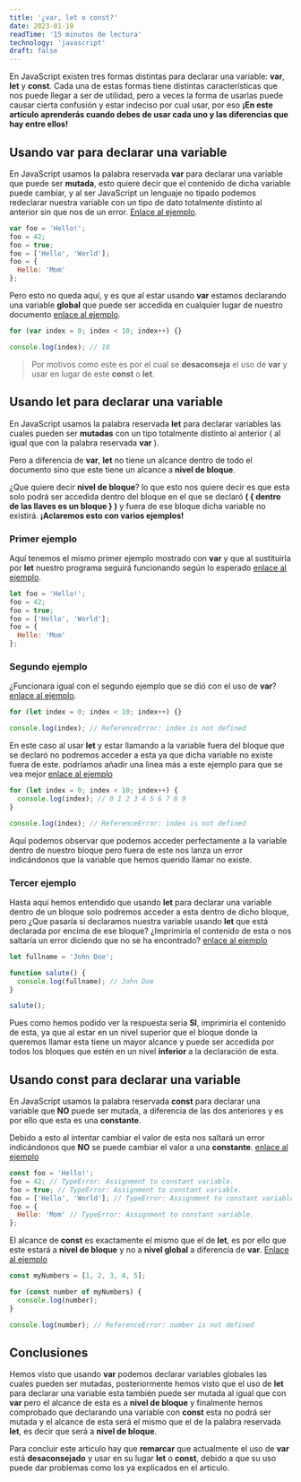 ```yaml
---
title: '¿var, let o const?'
date: 2023-01-19
readTime: '15 minutos de lectura'
technology: 'javascript'
draft: false
---
```


En JavaScript existen tres formas distintas para declarar una variable: **var**, **let** y **const**. Cada una de estas formas tiene distintas características que nos puede llegar a ser de utilidad, pero a veces la forma de usarlas puede causar cierta confusión y estar indeciso por cual usar, por eso **¡En este artículo aprenderás cuando debes de usar cada uno y las diferencias que hay entre ellos!**

## Usando **var** para declarar una variable

En JavaScript usamos la palabra reservada **var** para declarar una variable que puede ser **mutada**, esto quiere decir que el contenido de dicha variable puede cambiar, y al ser JavaScript un lenguaje no tipado podemos redeclarar nuestra variable con un tipo de dato totalmente distinto al anterior sin que nos de un error. [Enlace al ejemplo](https://dinamicjs.netlify.app/dmFyIGZvbyA9ICJIZWxsbyEiDQpmb28gPSA0Mg0KZm9vID0gdHJ1ZQ0KZm9vID0gWyJIZWxsbyIsICJXb3JsZCJdDQpmb28gPSB7DQogICAgSGVsbG86ICJNb20iDQp9DQoNCmNvbnNvbGUubG9nKGZvbyk7).

```javascript
var foo = 'Hello!';
foo = 42;
foo = true;
foo = ['Hello', 'World'];
foo = {
  Hello: 'Mom'
};
```

Pero esto no queda aquí, y es que al estar usando **var** estamos declarando una variable **global** que puede ser accedida en cualquier lugar de nuestro documento [enlace al ejemplo](https://dinamicjs.netlify.app/Zm9yICh2YXIgaW5kZXggPSAwOyBpbmRleCA8IDEwOyBpbmRleCsrKSB7DQogICAgDQp9DQoNCmNvbnNvbGUubG9nKGluZGV4KTs=).

```javascript
for (var index = 0; index < 10; index++) {}

console.log(index); // 10
```

> Por motivos como este es por el cual se **desaconseja** el uso de **var** y usar en lugar de este
> **const** o **let**.

## Usando **let** para declarar una variable

En JavaScript usamos la palabra reservada **let** para declarar variables las cuales pueden ser **mutadas** con un tipo totalmente distinto al anterior ( al igual que con la palabra reservada **var** ).

Pero a diferencia de **var**, **let** no tiene un alcance dentro de todo el documento sino que este tiene un alcance a **nivel de bloque**.

¿Que quiere decir **nivel de bloque**? lo que esto nos quiere decir es que esta solo podrá ser accedida dentro del bloque en el que se declaró **( { dentro de las llaves es un bloque } )**
y fuera de ese bloque dicha variable no existirá. **¡Aclaremos esto con varios ejemplos!**

### Primer ejemplo

Aquí tenemos el mismo primer ejemplo mostrado con **var** y que al sustituirla por **let** nuestro programa seguirá funcionando según lo esperado [enlace al ejemplo](https://dinamicjs.netlify.app/bGV0IGZvbyA9ICJIZWxsbyEiDQpmb28gPSA0Mg0KZm9vID0gdHJ1ZQ0KZm9vID0gWyJIZWxsbyIsICJXb3JsZCJdDQpmb28gPSB7DQogICAgSGVsbG86ICJNb20iDQp9).

```javascript
let foo = 'Hello!';
foo = 42;
foo = true;
foo = ['Hello', 'World'];
foo = {
  Hello: 'Mom'
};
```

### Segundo ejemplo

¿Funcionara igual con el segundo ejemplo que se dió con el uso de **var**? [enlace al ejemplo](https://dinamicjs.netlify.app/Zm9yIChsZXQgaW5kZXggPSAwOyBpbmRleCA8IDEwOyBpbmRleCsrKSB7DQogICAgDQp9DQoNCmNvbnNvbGUubG9nKGluZGV4KTsgLy8gUmVmZXJlbmNlRXJyb3I6IGluZGV4IGlzIG5vdCBkZWZpbmVk).

```javascript
for (let index = 0; index < 10; index++) {}

console.log(index); // ReferenceError: index is not defined
```

En este caso al usar **let** y estar llamando a la variable fuera del bloque que se declaró no podremos acceder a esta ya que dicha variable no existe fuera de este.
podríamos añadir una linea más a este ejemplo para que se vea mejor [enlace al ejemplo](https://dinamicjs.netlify.app/Zm9yIChsZXQgaW5kZXggPSAwOyBpbmRleCA8IDEwOyBpbmRleCsrKSB7DQogICAgY29uc29sZS5sb2coaW5kZXgpOyAvLyAwIDEgMiAzIDQgNSA2IDcgOCA5DQp9DQoNCmNvbnNvbGUubG9nKGluZGV4KTsgLy8gUmVmZXJlbmNlRXJyb3I6IGluZGV4IGlzIG5vdCBkZWZpbmVk)

```javascript
for (let index = 0; index < 10; index++) {
  console.log(index); // 0 1 2 3 4 5 6 7 8 9
}

console.log(index); // ReferenceError: index is not defined
```

Aquí podemos observar que podemos acceder perfectamente a la variable dentro de nuestro bloque pero fuera de este nos lanza un error indicándonos que la variable que hemos querido llamar no existe.

### Tercer ejemplo

Hasta aquí hemos entendido que usando **let** para declarar una variable dentro de un bloque solo podremos acceder a esta dentro de dicho bloque, pero ¿Que pasaría si declaramos nuestra variable usando **let** que está declarada por encima de ese bloque? ¿Imprimiría el contenido de esta o nos saltaría un error diciendo que no se ha encontrado? [enlace al ejemplo](https://dinamicjs.netlify.app/bGV0IGZ1bGxuYW1lID0gJ0pvaG4gRG9lJzsNCg0KZnVuY3Rpb24gc2FsdXRlKCkgew0KICBjb25zb2xlLmxvZyhmdWxsbmFtZSk7IC8vIEpvaG4gRG9lDQp9DQoNCnNhbHV0ZSgpOw==)

```javascript
let fullname = 'John Doe';

function salute() {
  console.log(fullname); // John Doe
}

salute();
```

Pues como hemos podido ver la respuesta seria **SI**, imprimiría el contenido de esta, ya que al estar en un nivel superior que el bloque donde la queremos llamar esta tiene un mayor alcance y puede ser accedida por todos los bloques que estén en un nivel **inferior** a la declaración de esta.

## Usando **const** para declarar una variable

En JavaScript usamos la palabra reservada **const** para declarar una variable que **NO** puede ser mutada, a diferencia de las dos anteriores y es por ello que esta es una **constante**.

Debido a esto al intentar cambiar el valor de esta nos saltará un error indicándonos que **NO** se puede cambiar el valor a una **constante**. [enlace al ejemplo](https://dinamicjs.netlify.app/Y29uc3QgZm9vID0gIkhlbGxvISI7DQpmb28gPSA0MjsgLy8gVHlwZUVycm9yOiBBc3NpZ25tZW50IHRvIGNvbnN0YW50IHZhcmlhYmxlLg0KZm9vID0gdHJ1ZTsgLy8gVHlwZUVycm9yOiBBc3NpZ25tZW50IHRvIGNvbnN0YW50IHZhcmlhYmxlLg0KZm9vID0gWyJIZWxsbyIsICJXb3JsZCJdOyAvLyBUeXBlRXJyb3I6IEFzc2lnbm1lbnQgdG8gY29uc3RhbnQgdmFyaWFibGUuDQpmb28gPSB7IA0KICAgIEhlbGxvOiAiTW9tIiAvLyBUeXBlRXJyb3I6IEFzc2lnbm1lbnQgdG8gY29uc3RhbnQgdmFyaWFibGUuDQp9)

```javascript
const foo = 'Hello!';
foo = 42; // TypeError: Assignment to constant variable.
foo = true; // TypeError: Assignment to constant variable.
foo = ['Hello', 'World']; // TypeError: Assignment to constant variable.
foo = {
  Hello: 'Mom' // TypeError: Assignment to constant variable.
};
```

El alcance de **const** es exactamente el mismo que el de **let**, es por ello que este estará a **nivel de bloque** y no a **nivel global** a diferencia de **var**. [Enlace al ejemplo](https://dinamicjs.netlify.app/Y29uc3QgbXlOdW1iZXJzID0gWzEsIDIsIDMsIDQsIDVdOw0KDQpmb3IgKGNvbnN0IG51bWJlciBvZiBteU51bWJlcnMpIHsNCiAgICBjb25zb2xlLmxvZyhudW1iZXIpOw0KfQ0KDQpjb25zb2xlLmxvZyhudW1iZXIpOyAvLyBSZWZlcmVuY2VFcnJvcjogbnVtYmVyIGlzIG5vdCBkZWZpbmVk)

```javascript
const myNumbers = [1, 2, 3, 4, 5];

for (const number of myNumbers) {
  console.log(number);
}

console.log(number); // ReferenceError: number is not defined
```

## Conclusiones

Hemos visto que usando **var** podemos declarar variables globales las cuales pueden ser mutadas, posteriormente hemos visto que el uso de **let** para declarar una variable esta también puede ser mutada al igual que con **var** pero el alcance de esta es a **nivel de bloque** y finalmente hemos comprobado que declarando una variable con **const** esta no podrá ser mutada y el alcance de esta será el mismo que el de la palabra reservada **let**, es decir que será a **nivel de bloque**.

Para concluir este articulo hay que **remarcar** que actualmente el uso de **var** está **desaconsejado** y usar en su lugar **let** o **const**, debido a que su uso puede dar problemas como los ya explicados en el articulo.
